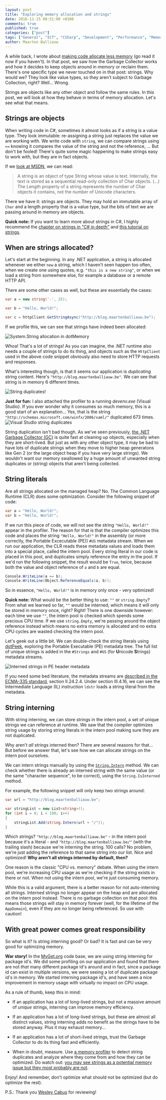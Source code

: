 ```yaml
---
layout: post
title: "Exploring memory allocation and strings"
date: 2016-11-15 08:51:00 +0100
comments: true
published: true
categories: ["post"]
tags: ["General", "ICT", "CSharp", "Development", "Performance", "Memory", "Profiling"]
author: Maarten Balliauw
---			
```


A while back, I wrote about [making code allocate less memory](https://blog.maartenballiauw.be/post/2016/10/19/making-net-code-less-allocatey-garbage-collector.html) (go read it now if you haven't). In that post, we saw how the Garbage Collector works and how it decides to keep objects around in memory or reclaim them. There's one specific type we never touched on in that post: strings. Why would we? They look like value types, so they aren't subject to Garbage Collection, right? Well... Wrong.

Strings are objects like any other object and follow the same rules. In this post, we will look at how they behave in terms of memory allocation. Let's see what that means.

## Strings are objects

When writing code in C#, sometimes it almost looks as if a string is a value type. They look immutable: re-assigning a string just replaces the value we are working with. We write code with `string`, we can compare strings using `==` knowing it compares the value of the string and not the reference, ... But don't be fooled! There's quite some magic happening to make strings easy to work with, but they are in fact objects.

If we [look at MSDN](https://msdn.microsoft.com/en-us/library/ms228362.aspx), we can read:

> A string is an object of type String whose value is text. Internally, the text is stored as a sequential read-only collection of Char objects. (...) The Length property of a string represents the number of Char objects it contains, not the number of Unicode characters.

There we have it: strings are objects. They may hold an immutable array of `Char` and a length property that is a value type, but the bits of text we are passing around in memory are objects.

<p class="notice">
  <strong>Quick note:</strong>
  If you want to learn more about strings in C#, I highly recommend the <a href="http://csharpindepth.com/Articles/General/Strings.aspx">chapter on strings in &quot;C# in depth&quot;</a> and <a href="http://zetcode.com/lang/csharp/strings/">this tutorial on strings</a>.
</p>

## When are strings allocated?

Let's start at the beginning. In any .NET application, a string is allocated whenever we either `new` a string, which I haven't seen happen too often, when we create one using quotes, e.g. `"this is a new string"`, or when we load a string from somewhere else, for example a database or a remote HTTP API.

There are some other cases as well, but these are essentially the cases:

```csharp
var a = new string('-', 25);

var b = "Hello, World!";

var c = httpClient.GetStringAsync("http://blog.maartenballiauw.be");
```

If we profile this, we can see that strings have indeed been allocated:

![System.String allocation in dotMemory](/images/2016-11-15-exploring-memory-allocation-and-strings/profiler-strings.png)

Whoa! That's a lot of strings! As you can imagine, the .NET runtime also needs a couple of strings to do its thing, and objects such as the `HttpClient` used in the above code snippet obviously also need to store HTTP requests and responses.

What's interesting though, is that it seems our application is *duplicating* string content. Here's `"http://blog.maartenballiauw.be"`. We can see that string is in memory 6 different times.

![String duplicates!](/images/2016-11-15-exploring-memory-allocation-and-strings/string-duplicates1.png)

<p class="notice">
  <strong>Just for fun:</strong>
  I also attached the profiler to a running <em>devenv.exe</em> (Visual Studio). If you ever wonder why it consumes so much memory, this is a good start of an explanation... Yes, that is the string <code>&quot;http://schemas.microsoft.com/winfx/2006/xaml/&quot;</code> duplicated 673 times.</code><br />
  <img src="/images/2016-11-15-exploring-memory-allocation-and-strings/string-duplicates-vs.png" alt="Visual Studio string duplicates" />
</p>

String duplication isn't bad though. As we've seen previously, [the .NET Garbage Collector (GC)](https://blog.maartenballiauw.be/post/2016/10/19/making-net-code-less-allocatey-garbage-collector.html) is quite fast at cleaning up objects, especially when they are short-lived. But just as with any other object type, it may be bad to have lots of duplicate strings when they move to higher heap generatons like Gen 2 (or the large object heap if you have very large strings). We wouldn't want our memory swallowed by a huge amount of unwanted string duplicates or (string) objects that aren't being collected.

## String literals

Are all strings allocated on the managed heap? No. The Common Language Runtime (CLR) does some optimization. Consider the following snippet of code:

```csharp
var a = "Hello, World!";
var b = "Hello, World!"; 
```

If we run this piece of code, we will not see the string `"Hello, World!"` appear in the profiler. The reason for that is that the compiler optimizes this code and places the string `"Hello, World!"` in the assembly (or more correctly, the Portable Excecutable (PE)) `#US` metadata stream. When we run our application, the CLR reads these metadata values and loads them into a special place, called the intern pool. Every string literal in our code is placed in this pool, and duplicates simply reference the entry in the pool. If we'd run the following snippet, the result would be `True`, twice, because both the value and object reference of `a` and `b` are equal. 

```csharp
Console.WriteLine(a == b);
Console.WriteLine(Object.ReferenceEquals(a, b));
```

So in essence, `"Hello, World!"` is in memory only once - very optimized!

<p class="notice">
  <strong>Quick note:</strong>
  What would be the better thing to use: <code>""</code> or <code>string.Empty</code>? From what we learned so far, <code>""</code> would be interned, which means it will only be stored in memory once, right? Right! There is one downside however: each time we use <code>""</code>, the intern pool is checked which spends some precious CPU time. If we use <code>string.Empty</code>, we're passing around the object reference instead which means no extra memory is allocated and no extra CPU cycles are wasted checking the intern pool.
</p>

Let's geek out a little bit. We can double-check the string literals using [dotPeek](http://www.jetbrains.com/dotpeek),  exploring the Portable Executable (PE) metadata tree. The full list of unique strings is added in the `#Strings` and `#US` (for **U**nicode **S**trings) metadata streams.

![Interned strings in PE header metadata](/images/2016-11-15-exploring-memory-allocation-and-strings/string-intern-table-pe.png)

If you need some bed literature, the metadata streams are [described in the ECMA-335 standard](http://www.ecma-international.org/publications/files/ECMA-ST/ECMA-335.pdf), section II.24.2.4. Under section III.4.16, we can see the Intermediate Language (IL) instruction `ldstr` loads a string literal from the metadata.

## String interning

With string interning, we can store strings in the intern pool, a set of unique strings we can reference at runtime. We saw that the compiler optimizes string usage by storing string literals in the intern pool making sure they are not duplicated.

Why aren't *all* strings interned then? There are several reasons for that... But before we answer that, let's see how we can allocate strings on the intern pool ourselves.

We can intern strings manually by using the [`String.Intern`](https://msdn.microsoft.com/en-us/library/system.string.intern(v=vs.110).aspx) method. We can check whether there is already an interned string with the same value (or the same "character sequence", to be correct), using the `String.IsInterned` method.

For example, the following snippet will only keep two strings around:

```csharp
var url = "http://blog.maartenballiauw.be";

var stringList = new List<string>();
for (int i = 0; i < 100; i++)
{
    stringList.Add(string.Intern(url + "/"));
}
```

Which strings? `"http://blog.maartenballiauw.be"` - in the intern pool because it's a literal - and `"http://blog.maartenballiauw.be/"` (with the trailing slash) because we're interning the string. 100 calls? No problem, we're just adding the reference to that same string into our list. Nice and optimized! **Why aren't all strings interned by default, then?**

One reason is the classic "CPU vs. memory" debate. When using the intern pool, we're increasing CPU usage as we're checking if the string exists in there or not. When not using the intern pool, we're just consuming memory.

While this is a valid argument, there is a better reason for not auto-interning all strings. Interned strings no longer appear on the heap and are allocated on the intern pool instead. There is no garbage collection on that pool: this means those strings will stay in memory forever (well, for the lifetime of the `AppDomain`), even if they are no longer being referenced. So use with caution!

## With great power comes great responsibility

So what is it? Is string interning good? Or bad? It is fast and can be very good for optimizing memory.

<p class="notice">
  <strong>War story!</strong>
  In the <a href="https://www.myget.org">MyGet.org</a> code base, we are using string interning for package id's. We did some profiling on our application and found that there are not <em>that</em> many different package id's around and in fact, since a package id can exist in multiple versions, we were seeing a lot of duplicate package id's in memory. We started interning package id's, and have seen a nice improvement in memory usage with virtually no impact on CPU usage.
</p>

As a rule of thumb, keep this in mind:

* If an application has a lot of long-lived strings, but not a massive amount of *unique* strings, interning can improve memory efficiency.

* If an application has a lot of long-lived strings, but these are almost all distinct values, string interning adds no benefit as the strings have to be stored anyway. Plus it may exhaust memory...

* If an application has a lot of short-lived strings, trust the Garbage Collector to do its thing fast and efficiently.

* When in doubt, measure. Use [a memory profiler](http://jetbrains.com/dotmemory) to detect string duplicates and analyze where they come from and how they can be optimized. Do watch out: [you may see strings as a potential memory issue but they most probably are not](https://blogs.msdn.microsoft.com/tess/2009/02/27/net-memory-leak-reader-email-are-you-really-leaking-net-memory/).

Enjoy! And remember, don't optimize what should not be optimized (but do optimize the rest).

P.S.: Thank you [Wesley Cabus](https://wesleycabus.be) for reviewing!